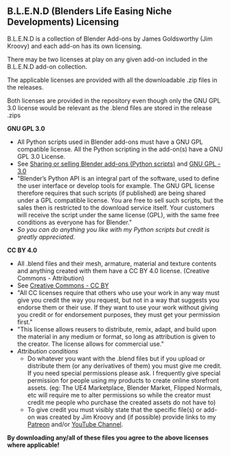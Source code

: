 ## B.L.E.N.D (Blenders Life Easing Niche Developments) Licensing

B.L.E.N.D is a collection of Blender Add-ons by James Goldsworthy (Jim Kroovy) and each add-on has its own licensing.

There may be two licenses at play on any given add-on included in the B.L.E.N.D add-on collection.

The applicable licenses are provided with all the downloadable .zip files in the releases.

Both licenses are provided in the repository even though only the GNU GPL 3.0 license would be relevant as the .blend files are stored in the release .zips

**GNU GPL 3.0**
- All Python scripts used in Blender add-ons must have a GNU GPL compatible license. All the Python scripting in the add-on(s) have a GNU GPL 3.0 License.
- See [Sharing or selling Blender add-ons (Python scripts)](https://www.blender.org/about/license/) and [GNU GPL - 3.0](https://www.gnu.org/licenses/gpl-3.0.en.html)
- "Blender’s Python API is an integral part of the software, used to define the user interface or develop tools for example. The GNU GPL license therefore requires 
  that such scripts (if published) are being shared under a GPL compatible license. You are free to sell such scripts, but the sales then is restricted to the download service itself. 
  Your customers will receive the script under the same license (GPL), with the same free conditions as everyone has for Blender."
- *So you can do anything you like with my Python scripts but credit is greatly appreciated.*

**CC BY 4.0**
- All .blend files and their mesh, armature, material and texture contents and anything created with them have a CC BY 4.0 license. (Creative Commons - Attribution) 
- See [Creative Commons - CC BY](https://creativecommons.org/licenses/by/4.0/)
- "All CC licenses require that others who use your work in any way must give you credit the way you request, but not in a way that suggests you endorse them or their use. 
  If they want to use your work without giving you credit or for endorsement purposes, they must get your permission first."
- "This license allows reusers to distribute, remix, adapt, and build upon the material in any medium or format, so long as attribution is given to the creator. The license allows for commercial use."
- *Attribution conditions*
  - Do whatever you want with the .blend files but if you upload or distribute them (or any derivatives of them) you must give me credit. 
    If you need special permissions please ask. I frequently give special permission for people using my products to create online storefront assets. 
    (eg: The UE4 Marketplace, Blender Market, Flipped Normals, etc will require me to alter permissions so while the creator must credit me people who purchase the created assets do not have to) 
  - To give credit you must visibly state that the specific file(s) or add-on was created by Jim Kroovy and (if possible) provide links to my [Patreon](https://www.patreon.com/JimKroovy) and/or [YouTube Channel](https://www.youtube.com/c/JimKroovy). 

**By downloading any/all of these files you agree to the above licenses where applicable!**